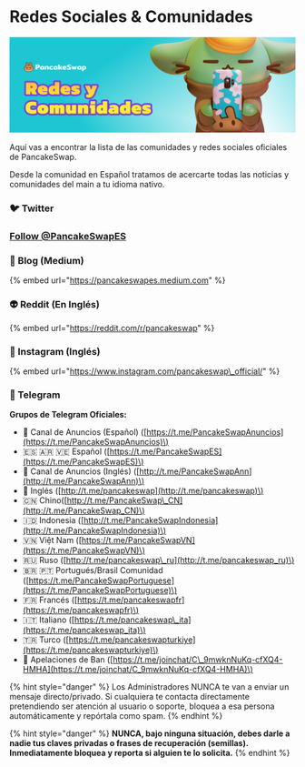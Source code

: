 # Redes Sociales & Comunidades

![](../.gitbook/assets/redes-y-comunidades.png)

Aquí vas a encontrar la lista de las comunidades y redes sociales oficiales de PancakeSwap.

Desde la comunidad en Español tratamos de acercarte todas las noticias y comunidades del main a tu idioma nativo. 

### 🐦 Twitter

### [Follow @PancakeSwapES](https://twitter.com/PancakeSwapES?ref_src=twsrc%5Etfw)



### 📰 Blog \(Medium\)

{% embed url="https://pancakeswapes.medium.com" %}



### 👽 Reddit \(En Inglés\)

{% embed url="https://reddit.com/r/pancakeswap" %}

### 🤳 Instagram \(Inglés\)

{% embed url="https://www.instagram.com/pancakeswap\_official/" %}

### 💬 Telegram

**Grupos de Telegram Oficiales:** 

* 📣 Canal de Anuncios \(Español\) \([https://t.me/PancakeSwapAnuncios](https://t.me/PancakeSwapAnuncios)\) 
* 🇪🇸 🇦🇷 🇻🇪 Español \([https://t.me/PancakeSwapES](https://t.me/PancakeSwapES)\) 
* 📣 Canal de Anuncios \(Inglés\) \([http://t.me/PancakeSwapAnn](http://t.me/PancakeSwapAnn)\) 
* 🥞 Inglés \([http://t.me/pancakeswap](http://t.me/pancakeswap)\) 
* 🇨🇳 Chino\([http://t.me/PancakeSwap\_CN](http://t.me/PancakeSwap_CN)\) 
* 🇮🇩 Indonesia \([http://t.me/PancakeSwapIndonesia](http://t.me/PancakeSwapIndonesia)\) 
* 🇻🇳 Việt Nam \([https://t.me/PancakeSwapVN](https://t.me/PancakeSwapVN)\) 
* 🇷🇺 Ruso \([http://t.me/pancakeswap\_ru](http://t.me/pancakeswap_ru)\) 
* 🇧🇷 🇵🇹 Portugués/Brasil Comunidad \([https://t.me/PancakeSwapPortuguese](https://t.me/PancakeSwapPortuguese)\)
*  🇫🇷 Francés \([https://t.me/pancakeswapfr](https://t.me/pancakeswapfr)\) 
* 🇮🇹 Italiano \([https://t.me/pancakeswap\_ita](https://t.me/pancakeswap_ita)\) 
* 🇹🇷 Turco \([https://t.me/pancakeswapturkiye](https://t.me/pancakeswapturkiye)\) 
* 😤 Apelaciones de Ban \([https://t.me/joinchat/C\_9mwknNuKq-cfXQ4-HMHA](https://t.me/joinchat/C_9mwknNuKq-cfXQ4-HMHA)\)

{% hint style="danger" %}
Los Administradores NUNCA te van a enviar un mensaje directo/privado. Si cualquiera te contacta directamente pretendiendo ser atención al usuario o soporte, bloquea a esa persona automáticamente y repórtala como spam.
{% endhint %}

{% hint style="danger" %}
**NUNCA, bajo ninguna situación, debes darle a nadie tus claves privadas o frases de recuperación \(semillas\). Inmediatamente bloquea y reporta si alguien te lo solicita.** 
{% endhint %}

